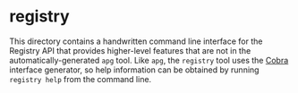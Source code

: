 # registry

This directory contains a handwritten command line interface for the Registry
API that provides higher-level features that are not in the
automatically-generated `apg` tool. Like `apg`, the `registry` tool uses the
[Cobra](https://github.com/spf13/cobra) interface generator, so help
information can be obtained by running `registry help` from the command line.
